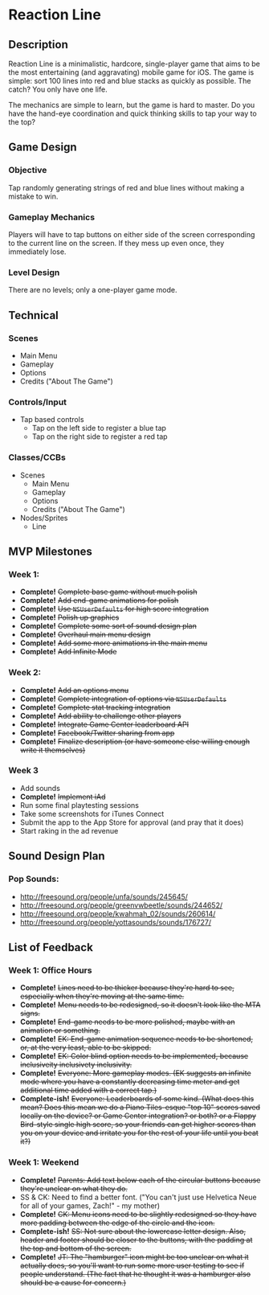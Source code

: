 # Reaction Line

## Description

Reaction Line is a minimalistic, hardcore, single-player game that aims to be the most entertaining (and aggravating) mobile game for iOS. The game is simple: sort 100 lines into red and blue stacks as quickly as possible. The catch? You only have one life.

The mechanics are simple to learn, but the game is hard to master. Do you have the hand-eye coordination and quick thinking skills to tap your way to the top?

## Game Design

### Objective
Tap randomly generating strings of red and blue lines without making a mistake to win.

### Gameplay Mechanics
Players will have to tap buttons on either side of the screen corresponding to the current line on the screen. If they mess up even once, they immediately lose.

### Level Design
There are no levels; only a one-player game mode.

## Technical

### Scenes
* Main Menu
* Gameplay
* Options
* Credits ("About The Game")

### Controls/Input
* Tap based controls
  * Tap on the left side to register a blue tap
  * Tap on the right side to register a red tap

### Classes/CCBs
* Scenes
  * Main Menu
  * Gameplay
  * Options
  * Credits ("About The Game")
* Nodes/Sprites
  * Line

## MVP Milestones

### Week 1:
* **Complete!** ~~Complete base game without much polish~~
* **Complete!** ~~Add end-game animations for polish~~
* **Complete!** ~~Use `NSUserDefaults` for high score integration~~
* **Complete!** ~~Polish up graphics~~
* **Complete!** ~~Complete some sort of sound design plan~~
* **Complete!** ~~Overhaul main menu design~~
* **Complete!** ~~Add some more animations in the main menu~~
* **Complete!** ~~Add Infinite Mode~~

### Week 2:
* **Complete!** ~~Add an options menu~~
* **Complete!** ~~Complete integration of options via `NSUserDefaults`~~
* **Complete!** ~~Complete stat tracking integration~~
* **Complete!** ~~Add ability to challenge other players~~
* **Complete!** ~~Integrate Game Center leaderboard API~~
* **Complete!** ~~Facebook/Twitter sharing from app~~
* **Complete!** ~~Finalize description (or have someone else willing enough write it themselves)~~


### Week 3
* Add sounds
* **Complete!** ~~Implement iAd~~
* Run some final playtesting sessions
* Take some screenshots for iTunes Connect
* Submit the app to the App Store for approval (and pray that it does)
* Start raking in the ad revenue

## Sound Design Plan

### Pop Sounds:
* http://freesound.org/people/unfa/sounds/245645/
* http://freesound.org/people/greenvwbeetle/sounds/244652/
* http://freesound.org/people/kwahmah_02/sounds/260614/
* http://freesound.org/people/yottasounds/sounds/176727/

## List of Feedback

### Week 1: Office Hours
* **Complete!** ~~Lines need to be thicker because they're hard to see, especially when they're moving at the same time.~~
* **Complete!** ~~Menu needs to be redesigned, so it doesn't look like the MTA signs.~~ 
* **Complete!** ~~End-game needs to be more polished, maybe with an animation or something.~~
* **Complete!** ~~EK: End-game animation sequence needs to be shortened, or, at the very least, able to be skipped.~~
* **Complete!** ~~EK: Color blind option needs to be implemented, because ~~inclusiveity~~ ~~inclusivety~~ inclusivity.~~ 
* **Complete!** ~~Everyone: More gameplay modes. (EK suggests an infinite mode where you have a constantly decreasing time meter and get additional time added with a correct tap.)~~
* **Complete-ish!** ~~Everyone: Leaderboards of some kind. (What does this mean? Does this mean we do a Piano Tiles-esque "top 10" scores saved locally on the device? or Game Center integration? or both? or a Flappy Bird-style single high score, so your friends can get higher scores than you on your device and irritate you for the rest of your life until you beat it?)~~

### Week 1: Weekend
* **Complete!** ~~Parents: Add text below each of the circular buttons because they're unclear on what they do.~~
* SS & CK: Need to find a better font. ("You can't just use Helvetica Neue for all of your games, Zach!" - my mother)
* **Complete!** ~~CK: Menu icons need to be slightly redesigned so they have more padding between the edge of the circle and the icon.~~
* **Complete-ish!** ~~SS: Not sure about the lowercase letter design. Also, header and footer should be closer to the buttons, with the padding at the top and bottom of the screen.~~
* **Complete!** ~~JT: The "hamburger" icon might be too unclear on what it actually does, so you'll want to run some more user testing to see if people understand. (The fact that he thought it was a hamburger also should be a cause for concern.)~~
